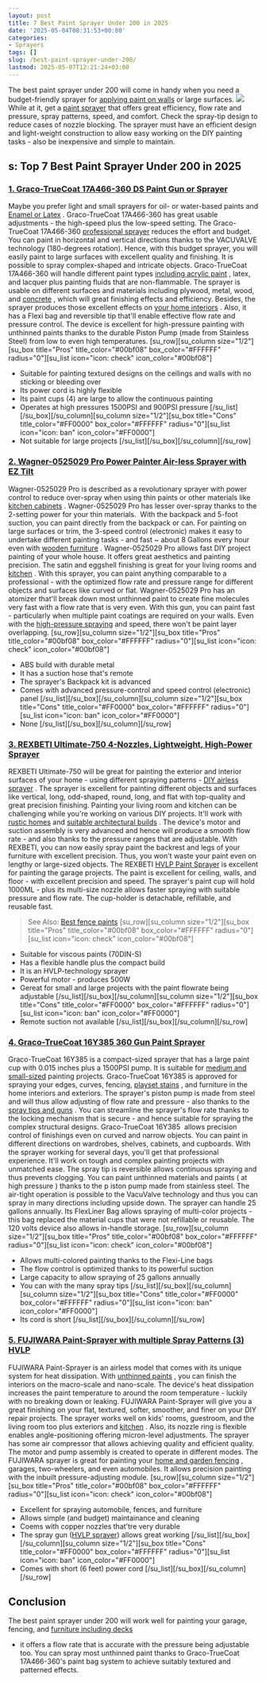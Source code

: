 ```yaml
---
layout: post
title: 7 Best Paint Sprayer Under 200 in 2025
date: '2025-05-04T08:31:53+00:00'
categories:
- Sprayers
tags: []
slug: /best-paint-sprayer-under-200/
lastmod: 2025-05-07T12:21:24+03:00
---
```


The best paint sprayer under 200 will come in handy when you need a budget-friendly sprayer for
[applying paint on walls](https://pestpolicy.com/how-often-should-you-repaint-interior-walls/)
or large surfaces.
![](/assets/img/12/Pest-Control.jpg)
While at it, get a
[paint sprayer](https://pestpolicy.com/best-sprayer-for-latex-paint/)
that offers great efficiency, flow rate and pressure, spray patterns, speed, and comfort. Check the spray-tip design to reduce cases of nozzle blocking.
The sprayer must have an efficient design and light-weight construction to allow easy working on the DIY painting tasks - also be inexpensive and simple to maintain.
## s: Top 7 Best Paint Sprayer Under 200 in 2025
### [1. Graco-TrueCoat 17A466-360 DS Paint Gun or Sprayer](https://www.amazon.com/dp/B00NHX6UWY/?tag=p-policy-20)
Maybe you prefer light and small sprayers for oil- or water-based paints and
[Enamel or Latex](https://pestpolicy.com/enamel-vs-latex-paint/)
. Graco-TrueCoat 17A466-360 has great usable adjustments - the high-speed plus the low-speed setting.
[](https://www.amazon.com/dp/B00NHX6UWY/?tag=p-policy-20)
[](https://www.amazon.com/dp/B0061OIK4M/?tag=p-policy-20)
[](https://www.amazon.com/dp/B06XGFSJVJ/?tag=p-policy-20)
[](https://www.amazon.com/dp/B00MDVLOBS/?tag=p-policy-20)
[](https://www.amazon.com/dp/B00MV8MWEQ/?tag=p-policy-20)
The Graco-TrueCoat 17A466-360
[professional sprayer](https://pestpolicy.com/best-professional-airless-paint-sprayer/)
reduces the effort and budget. You can paint in horizontal and vertical directions thanks to the VACUVALVE technology (180-degrees rotation).
Hence, with this budget sprayer, you will easily paint to large surfaces with excellent quality and finishing. It is possible to spray complex-shaped and intricate objects.
Graco-TrueCoat 17A466-360 will handle different paint types
[including acrylic paint](https://pestpolicy.com/best-paint-brushes-for-acrylic-painting/)
, latex, and lacquer plus painting fluids that are non-flammable.
The sprayer is usable on different surfaces and materials including plywood, metal, wood, and
[concrete](https://pestpolicy.com/best-paint-for-concrete-walls-in-basement/)
, which will great finishing effects and efficiency.
Besides, the sprayer produces those excellent effects on
[your home interiors](https://pestpolicy.com/best-airless-paint-sprayer-for-interior-walls/)
. Also, it has a Flexi bag and reversible tip that'll enable effective flow rate and pressure control.
The device is excellent for
high-pressure
painting with unthinned paints thanks to the durable
Piston Pump (made from Stainless Steel) from
low to even high temperatures.
[su_row][su_column size="1/2"][su_box title="Pros" title_color="#00bf08" box_color="#FFFFFF" radius="0"][su_list icon="icon: check" icon_color="#00bf08"]
- Suitable for painting textured designs on the ceilings and walls with no sticking or bleeding over
- Its power cord is highly flexible
- Its paint cups (4) are large to allow the continuous painting
- Operates at high pressures 1500PSI and 900PSI pressure
[/su_list][/su_box][/su_column][su_column size="1/2"][su_box title="Cons" title_color="#FF0000" box_color="#FFFFFF" radius="0"][su_list icon="icon: ban" icon_color="#FF0000"]
- Not suitable for large projects
[/su_list][/su_box][/su_column][/su_row]
### [2. Wagner-0525029 Pro Power Painter Air-less Sprayer with EZ Tilt](https://www.amazon.com/dp/B008KS9LW2/?tag=p-policy-20)
Wagner-0525029 Pro is described as a revolutionary sprayer with power control to reduce over-spray when using thin paints or other materials like
[kitchen cabinets](https://pestpolicy.com/how-to-paint-kitchen-cabinets-without-sanding/)
.
[](https://www.amazon.com/dp/B008KS9LW2/?tag=p-policy-20)
[](https://www.amazon.com/dp/B00NHX6UWY/?tag=p-policy-20)
[](https://www.amazon.com/dp/B0061OIK4M/?tag=p-policy-20)
[](https://www.amazon.com/dp/B06XGFSJVJ/?tag=p-policy-20)
[](https://www.amazon.com/dp/B00MDVLOBS/?tag=p-policy-20)
[](https://www.amazon.com/dp/B00MV8MWEQ/?tag=p-policy-20)
Wagner-0525029 Pro has lesser over-spray thanks to the 2-setting power for your thin materials.  With the backpack and 5-foot suction, you can paint directly from the backpack or can.
For painting on large surfaces or trim, the 3-speed control (electronic) makes it easy to undertake different painting tasks - and fast ~ about 8 Gallons every hour even with
[wooden furniture](https://pestpolicy.com/best-hvlp-spray-gun-for-woodworking/)
.
Wagner-0525029 Pro allows fast DIY project painting of your whole house. It offers great aesthetics and painting precision. The satin and eggshell finishing is great for your living rooms and
[kitchen](https://pestpolicy.com/review-of-sherwin-williams-emerald-urethane-on-cabinets/)
.
With this sprayer, you can paint anything comparable to a professional - with the optimized flow rate and pressure range for different objects and surfaces like curved or flat.
Wagner-0525029 Pro has an atomizer that'll break down most unthinned paint to create fine molecules very fast with a flow rate that is very even.
With this gun, you can paint fast - particularly when multiple paint coatings are required on your walls. Even with the
[high-pressure spraying](https://pestpolicy.com/best-hvlp-paint-sprayer-for-latex-paint/)
and speed, there won't be paint layer overlapping.
[su_row][su_column size="1/2"][su_box title="Pros" title_color="#00bf08" box_color="#FFFFFF" radius="0"][su_list icon="icon: check" icon_color="#00bf08"]
- ABS build with durable metal
- It has a suction hose that's remote
- The sprayer's Backpack kit is advanced
- Comes with advanced pressure-control and speed control (electronic) panel
[/su_list][/su_box][/su_column][su_column size="1/2"][su_box title="Cons" title_color="#FF0000" box_color="#FFFFFF" radius="0"][su_list icon="icon: ban" icon_color="#FF0000"]
- None
[/su_list][/su_box][/su_column][/su_row]
### [3. REXBETI Ultimate-750 4-Nozzles, Lightweight, High-Power Sprayer](https://www.amazon.com/dp/B07DLR5FK2/?tag=p-policy-20)
REXBETI Ultimate-750 will be great for painting the exterior and interior surfaces of your home - using different spraying patterns -
[DIY airless sprayer](https://pestpolicy.com/best-airless-paint-sprayer-for-diy/)
.
[](https://www.amazon.com/dp/B07DLR5FK2/?tag=p-policy-20)
[](https://www.amazon.com/dp/B008KS9LW2/?tag=p-policy-20)
[](https://www.amazon.com/dp/B00NHX6UWY/?tag=p-policy-20)
[](https://www.amazon.com/dp/B0061OIK4M/?tag=p-policy-20)
[](https://www.amazon.com/dp/B06XGFSJVJ/?tag=p-policy-20)
[](https://www.amazon.com/dp/B00MDVLOBS/?tag=p-policy-20)
[](https://www.amazon.com/dp/B00MV8MWEQ/?tag=p-policy-20)
The sprayer is excellent for painting different objects and surfaces like vertical, long, odd-shaped, round, long, and flat with top-quality and great precision finishing.
Painting your living room and kitchen can be challenging while you're working on various DIY projects. It'll work with
[rustic homes](https://spraygadgets.com/how-does-painting-prevent-corrosion/)
and
[suitable architectural builds](https://spraygadgets.com/outside-color-of-indian-house/)
.
The device's motor and suction assembly is very advanced and hence will produce a smooth flow rate - and also thanks to the pressure ranges that are adjustable.
With REXBETI, you can now easily spray paint the backrest and legs of your furniture with excellent precision. Thus, you won't waste your paint even on lengthy or large-sized objects.
The REXBETI
[HVLP Paint Sprayer](https://pestpolicy.com/best-hvlp-paint-sprayer-for-latex-paint/)
is excellent for painting the garage projects. The paint is excellent for ceiling, walls, and floor - with excellent precision and speed.
The sprayer's paint cup will hold 1000ML - plus its multi-size nozzle allows faster spraying with suitable pressure and flow rate. The cup-holder is detachable, refillable, and reusable fast.
> See Also:
> [Best fence paints](https://pestpolicy.com/best-fence-paints/)
[su_row][su_column size="1/2"][su_box title="Pros" title_color="#00bf08" box_color="#FFFFFF" radius="0"][su_list icon="icon: check" icon_color="#00bf08"]
- Suitable for viscous paints (70DIN-S)
- Has a flexible handle plus the compact build
- It is an HVLP-technology sprayer
- Powerful motor - produces 500W
- Gereat for small and large projects with the paint flowrate being adjustable
[/su_list][/su_box][/su_column][su_column size="1/2"][su_box title="Cons" title_color="#FF0000" box_color="#FFFFFF" radius="0"][su_list icon="icon: ban" icon_color="#FF0000"]
- Remote suction not available
[/su_list][/su_box][/su_column][/su_row]
### [4. Graco-TrueCoat 16Y385 360 Gun Paint Sprayer](https://www.amazon.com/dp/B00NHXEOCW/?tag=p-policy-20)
Graco-TrueCoat 16Y385 is a compact-sized sprayer that has a large paint cup with 0.015 inches plus a 1500PSI pump. It is suitable for
[medium and small-sized](https://pestpolicy.com/graco-magnum-x5-reviews/)
painting projects.
[](https://www.amazon.com/dp/B07DLR5FK2/?tag=p-policy-20)
[](https://www.amazon.com/dp/B008KS9LW2/?tag=p-policy-20)
[](https://www.amazon.com/dp/B00NHX6UWY/?tag=p-policy-20)
[](https://www.amazon.com/dp/B0061OIK4M/?tag=p-policy-20)
[](https://www.amazon.com/dp/B06XGFSJVJ/?tag=p-policy-20)
[](https://www.amazon.com/dp/B00MDVLOBS/?tag=p-policy-20)
[](https://www.amazon.com/dp/B00MV8MWEQ/?tag=p-policy-20)
Graco-TrueCoat 16Y385 is approved for spraying your edges, curves, fencing,
[playset stains](https://pestpolicy.com/best-stain-for-swing-set/)
, and furniture in the home interiors and exteriors.
The sprayer's piston pump is made from steel and will thus allow adjusting of flow rate and pressure - also thanks to the
[spray tips and guns](https://pestpolicy.com/best-automotive-hvlp-spray-gun-for-the-money/)
.
You can streamline the sprayer's flow rate thanks to the locking mechanism that is secure - and hence suitable for spraying the complex structural designs.
Graco-TrueCoat 16Y385  allows precision control of finishings even on curved and narrow objects. You can paint in different directions on wardrobes, shelves, cabinets, and cupboards.
With the sprayer working for several days, you'll get that professional experience. It'll work on tough and complex painting projects with unmatched ease.
The
spray tip is reversible allows continuous spraying and thus prevents
clogging. You can paint unthinned materials and paints ( at
high pressure
) thanks to the p
iston pump made from stainless steel.
The
air-tight operation is possible to the
VacuValve technology and thus you can spray in many
directions including upside down. The
sprayer can handle
25 gallons annually.
Its
FlexLiner Bag allows spraying of multi-color projects - this bag replaced the
material cups that were not refillable or reusable. The
120 volts device also allows in-handle storage.
[su_row][su_column size="1/2"][su_box title="Pros" title_color="#00bf08" box_color="#FFFFFF" radius="0"][su_list icon="icon: check" icon_color="#00bf08"]
- Allows multi-colored painting thanks to the Flexi-Line bags
- The flow control is optimized thanks to its powerful suction
- Large capacity to allow spraying of 25 gallons annually
- You can with the many spray tips
[/su_list][/su_box][/su_column][su_column size="1/2"][su_box title="Cons" title_color="#FF0000" box_color="#FFFFFF" radius="0"][su_list icon="icon: ban" icon_color="#FF0000"]
- Its cord is short
[/su_list][/su_box][/su_column][/su_row]
### [5. FUJIWARA Paint-Sprayer with multiple Spray Patterns (3) HVLP](https://www.amazon.com/dp/B07J5FJS79/?tag=p-policy-20)
FUJIWARA Paint-Sprayer is an airless model that comes with its unique system for heat dissipation. With
[unthinned paints](https://pestpolicy.com/best-paint-sprayer-for-doors/)
, you can finish the interiors on the macro-scale and nano-scale.
[](https://www.amazon.com/dp/B07J5FJS79/?tag=p-policy-20)
[](https://www.amazon.com/dp/B07DLR5FK2/?tag=p-policy-20)
[](https://www.amazon.com/dp/B008KS9LW2/?tag=p-policy-20)
[](https://www.amazon.com/dp/B00NHX6UWY/?tag=p-policy-20)
[](https://www.amazon.com/dp/B0061OIK4M/?tag=p-policy-20)
[](https://www.amazon.com/dp/B06XGFSJVJ/?tag=p-policy-20)
[](https://www.amazon.com/dp/B00MDVLOBS/?tag=p-policy-20)
[](https://www.amazon.com/dp/B00MV8MWEQ/?tag=p-policy-20)
The device's heat dissipation increases the paint temperature to around the room temperature - luckily with no breaking down or leaking.
FUJIWARA Paint-Sprayer will give you a great finishing on your flat, textured, softer, smoother, and finer on your DIY repair projects.
The sprayer works well on kids' rooms, guestroom, and the living room too plus exteriors and
[kitchen](https://pestpolicy.com/best-paint-for-kitchen-cabinets/)
. Also, its nozzle ring is flexible enables angle-positioning offering micron-level adjustments.
The sprayer has some air compressor that allows achieving quality and efficient quality. The motor and pump assembly is created to operate in different modes.
The FUJIWARA sprayer is great for painting your
[home and garden fencing](https://pestpolicy.com/how-to-paint-a-fence-with-a-roller/)
, garages, two-wheelers, and even automobiles. It allows precision painting with the inbuilt pressure-adjusting module.
[su_row][su_column size="1/2"][su_box title="Pros" title_color="#00bf08" box_color="#FFFFFF" radius="0"][su_list icon="icon: check" icon_color="#00bf08"]
- Excellent for spraying automobile, fences, and furniture
- Allows simple (and budget) maintainance and cleaning
- Coems with copper nozzles that'tre very durable
- The spray gun ([HVLP sprayer](https://pestpolicy.com/best-hvlp-spray-gun-for-lacquer/)) allows great working
[/su_list][/su_box][/su_column][su_column size="1/2"][su_box title="Cons" title_color="#FF0000" box_color="#FFFFFF" radius="0"][su_list icon="icon: ban" icon_color="#FF0000"]
- Comes with short (6 feet) power cord
[/su_list][/su_box][/su_column][/su_row]
## Conclusion
The best paint sprayer under 200 will work well for painting your garage, fencing, and
[furniture including decks](https://pestpolicy.com/best-deck-stain-sprayer/)
- it offers a flow rate that is accurate with the pressure being adjustable too.
You can spray most unthinned paint thanks to Graco-TrueCoat 17A466-360's paint bag system to achieve suitably textured and patterned effects.
